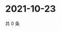 # 2021-10-23

共 0 条

<!-- BEGIN WEIBO -->
<!-- 最后更新时间 Sat Oct 23 2021 13:00:46 GMT+0800 (China Standard Time) -->

<!-- END WEIBO -->
